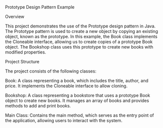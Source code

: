 Prototype Design Pattern Example

Overview

This project demonstrates the use of the Prototype design pattern in Java. The Prototype pattern is used to create a new object by copying an existing object, known as the prototype. In this example, the Book class implements the Cloneable interface, allowing us to create copies of a prototype Book object. The Bookshop class uses this prototype to create new books with modified properties.

Project Structure

The project consists of the following classes:

Book: A class representing a book, which includes the title, author, and price. It implements the Cloneable interface to allow cloning.

Bookshop: A class representing a bookstore that uses a prototype Book object to create new books. It manages an array of books and provides methods to add and print books.

Main Class: Contains the main method, which serves as the entry point of the application, allowing users to interact with the system.
